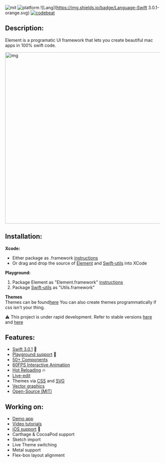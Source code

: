 ![mit](https://img.shields.io/badge/License-MIT-brightgreen.svg) ![platform](https://img.shields.io/badge/Platform-macOS-blue.svg) ![Lang](https://img.shields.io/badge/Language-Swift 3.0.1-orange.svg) [![codebeat](https://codebeat.co/badges/2de7a2a5-91d5-401e-8913-8f1993affd55)](https://codebeat.co/projects/github-com-eonist-element)
## Description:

Element is a programatic UI framework that lets you create beautiful mac apps in 100% swift code.

<img width="558" alt="img" src="https://dl.dropboxusercontent.com/u/2559476/gitsync_take_3.mov.gif">

## Installation:

**Xcode:**  
- Either package as .framework  [instructions](http://stylekit.org/blog/2017/01/16/playground-and-framework/)   
- Or drag and drop the source of [Element](https://github.com/eonist/Element)  and [Swift-utils](https://github.com/eonist/swift-utils) into XCode  

**Playground:**   
1. Package Element as "Element.framework" [instructions](http://stylekit.org/blog/2017/01/16/playground-and-framework/)   
2. Package [Swift-utils](https://github.com/eonist/swift-utils) as "Utils.framework"  

**Themes**  
Themes can be found[here](https://github.com/stylekit/ElCapitan)  You can also create themes programmatically if css isn't your thing.    

⚠️️ This project is under rapid development. Refer to stable versions [here](https://github.com/eonist/Element/releases)  and [here](https://github.com/eonist/swift-utils/releases)   


## Features:
- [Swift 3.0.1](http://stylekit.org/blog/2017/01/16/playground-and-framework/)  🔶
- [Playground support](https://github.com/eonist/Element/wiki#prototyping-ui-in-xcode-playground)  🎈
- [50+ Components](https://github.com/eonist/Element/wiki/overview) 
- [60FPS Interactive Animation](https://github.com/eonist/Element/wiki/RBSliderFastList) 
- [Hot Reloading](http://stylekit.org/blog/2017/01/16/playground-and-framework/)  🔥 
- [Live-edit](https://github.com/eonist/Element/wiki/live) 
- Themes via [CSS](http://stylekit.org/blog/2016/02/18/Cascading-Style-Sheets-System/)  and [SVG](http://stylekit.org/blog/2016/01/07/Basic-SVG-support/) 
- [Vector graphics](http://stylekit.org/blog/2015/12/30/Graphic-framework-for-OSX/) 
- [Open-Source (MIT)](https://no.wikipedia.org/wiki/MIT-lisensen) 

## Working on:
- [Demo app](https://github.com/stylekit/stash) 
- [Video tutorials](https://github.com/eonist/Element/wiki/tutorials)  
- [iOS support](https://github.com/eonist/Element-iOS)  📱
- Carthage & CocoaPod support
- Sketch import
- Live Theme switching
- Metal support 
- Flex-box layout alignment